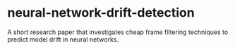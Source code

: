 # neural-network-drift-detection
A short research paper that investigates cheap frame filtering techniques to predict model drift in neural networks.
